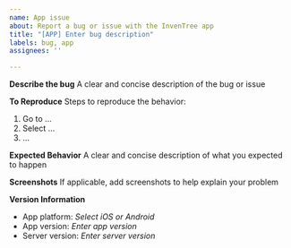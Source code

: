 ```yaml
---
name: App issue
about: Report a bug or issue with the InvenTree app
title: "[APP] Enter bug description"
labels: bug, app
assignees: ''

---
```


**Describe the bug**
A clear and concise description of the bug or issue

**To Reproduce**
Steps to reproduce the behavior:

1. Go to ...
2. Select ...
3. ...

**Expected Behavior**
A clear and concise description of what you expected to happen

**Screenshots**
If applicable, add screenshots to help explain your problem

**Version Information**

- App platform: *Select iOS or Android*
- App version: *Enter app version*
- Server version: *Enter server version*
